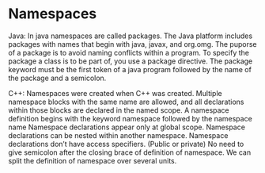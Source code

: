 #  Namespaces
Java:
In java namespaces are called packages. The Java platform includes packages with names that begin with java, javax, and org.omg. The puporse of a package is to avoid naming conflicts within a program. To specify the package a class is to be part of, you use a package directive. The package keyword must be the first token of a java program followed by the name of the package and a semicolon.

C++:
Namespaces were created when C++ was created. 
Multiple namespace blocks with the same name are allowed, and all declarations within those blocks are declared in the named scope.
A namespace definition begins with the keyword namespace followed by the namespace name 
Namespace declarations appear only at global scope.
Namespace declarations can be nested within another namespace.
Namespace declarations don’t have access specifiers. (Public or private)
No need to give semicolon after the closing brace of definition of namespace.
We can split the definition of namespace over several units.
